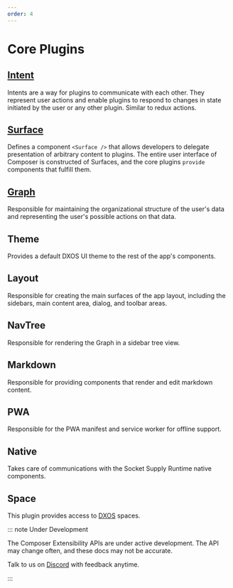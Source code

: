 ```yaml
---
order: 4
---
```


# Core Plugins

## [Intent](intent.md)

Intents are a way for plugins to communicate with each other. They represent user actions and enable plugins to respond to changes in state initiated by the user or any other plugin. Similar to redux actions.

## [Surface](surface.md)

Defines a component `<Surface />` that allows developers to delegate presentation of arbitrary content to plugins. The entire user interface of Composer is constructed of Surfaces, and the core plugins `provide` components that fulfill them.

## [Graph](graph.md)

Responsible for maintaining the organizational structure of the user's data and representing the user's possible actions on that data.

## Theme

Provides a default DXOS UI theme to the rest of the app's components.

## Layout

Responsible for creating the main surfaces of the app layout, including the sidebars, main content area, dialog, and toolbar areas.

## NavTree

Responsible for rendering the Graph in a sidebar tree view.

## Markdown

Responsible for providing components that render and edit markdown content.

## PWA

Responsible for the PWA manifest and service worker for offline support.

## Native

Takes care of communications with the Socket Supply Runtime native components.

## Space

This plugin provides access to [DXOS](https://dxos.org) spaces.

::: note Under Development

The Composer Extensibility APIs are under active development. The API may change often, and these docs may not be accurate.

Talk to us on [Discord](https://discord.gg/eXVfryv3sW) with feedback anytime.

:::
